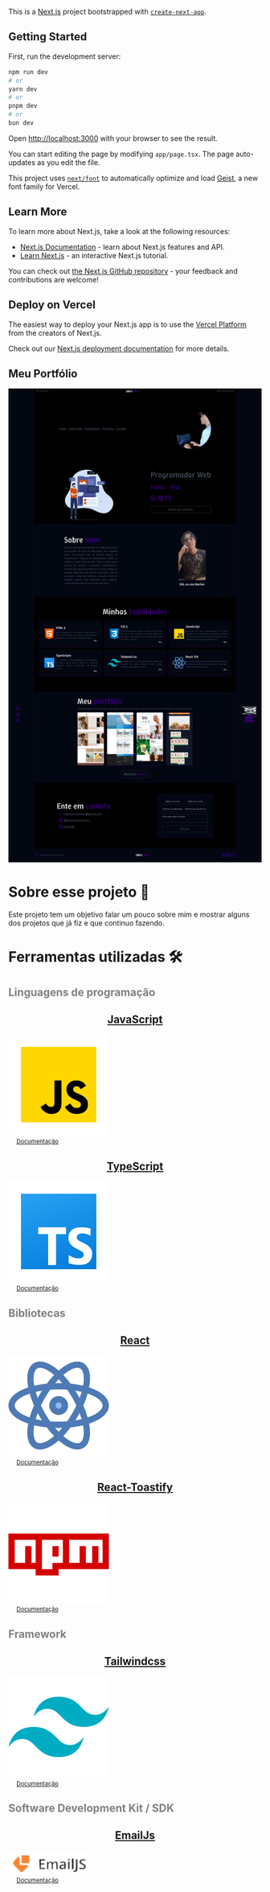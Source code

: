 This is a [Next.js](https://nextjs.org) project bootstrapped with [`create-next-app`](https://nextjs.org/docs/app/api-reference/cli/create-next-app).

## Getting Started

First, run the development server:

```bash
npm run dev
# or
yarn dev
# or
pnpm dev
# or
bun dev
```

Open [http://localhost:3000](http://localhost:3000) with your browser to see the result.

You can start editing the page by modifying `app/page.tsx`. The page auto-updates as you edit the file.

This project uses [`next/font`](https://nextjs.org/docs/app/building-your-application/optimizing/fonts) to automatically optimize and load [Geist](https://vercel.com/font), a new font family for Vercel.

## Learn More

To learn more about Next.js, take a look at the following resources:

- [Next.js Documentation](https://nextjs.org/docs) - learn about Next.js features and API.
- [Learn Next.js](https://nextjs.org/learn) - an interactive Next.js tutorial.

You can check out [the Next.js GitHub repository](https://github.com/vercel/next.js) - your feedback and contributions are welcome!

## Deploy on Vercel

The easiest way to deploy your Next.js app is to use the [Vercel Platform](https://vercel.com/new?utm_medium=default-template&filter=next.js&utm_source=create-next-app&utm_campaign=create-next-app-readme) from the creators of Next.js.

Check out our [Next.js deployment documentation](https://nextjs.org/docs/app/building-your-application/deploying) for more details.

## Meu Portfólio
<a href='https://meuportfolio-beta-rosy.vercel.app/'>
    <img src="./public/assets/meuportfolio.png">
</a>

# Sobre esse projeto 💾
Este projeto tem um objetivo falar um pouco sobre mim e mostrar alguns dos projetos que já fiz e que continuo fazendo.

# Ferramentas utilizadas 🛠️
<div>
<h2 style='color:gray;'>Linguagens de programação</h2>
    <a style='text-align:center;' href='https://developer.mozilla.org/pt-BR/docs/Web/JavaScript/'>
        <h2>JavaScript</h2>
        <img src='./public/assets/javascript.svg'> </br>
        <small style='margin-left:1rem;'>Documentação</small>
    </a>

<a style='text-align:center;' href='https://www.typescriptlang.org/'>
    <h2>TypeScript</h2>
    <img src='./public/assets/typescript.svg'> </br>
    <small style='margin-left:1rem;'>Documentação</small>
</a>
</div>

<div>
    <h2 style='color:gray;'>Bibliotecas</h2>
    <a style='text-align:center;' href='https://www.typescriptlang.org/'>
        <h2>React</h2>
        <img src='./public/assets/react.svg'> </br>
        <small style='margin-left:1rem;'>Documentação</small>
    </a>

<a style='text-align:center;' href='https://www.npmjs.com/package/react-toastify?activeTab=readme'>
    <h2>React-Toastify</h2>
    <img src='./public/assets/reactToast.svg'> </br>
    <small style='margin-left:1rem;'>Documentação</small>
</a>

</div>

<div>
<h2  style='color:gray;'>Framework</h2>
<a style='text-align:center;' href='https://tailwindcss.com/'>
    <h2>Tailwindcss</h2>
    <img src='./public/assets/tailwindcss.svg'> </br>
    <small style='margin-left:1rem;'>Documentação</small>
</a>
</div>

<div>
<h2  style='color:gray;'>Software Development Kit / SDK</h2>

<a style='text-align:center;' href='https://www.emailjs.com/docs/tutorial/overview/'>
    <h2>EmailJs</h2>
    <img style='width:160px;' src='./public/assets/emailjs1.png'> </br>
    <small style='margin-left:1rem;'>Documentação</small>
</a>
</div>

##